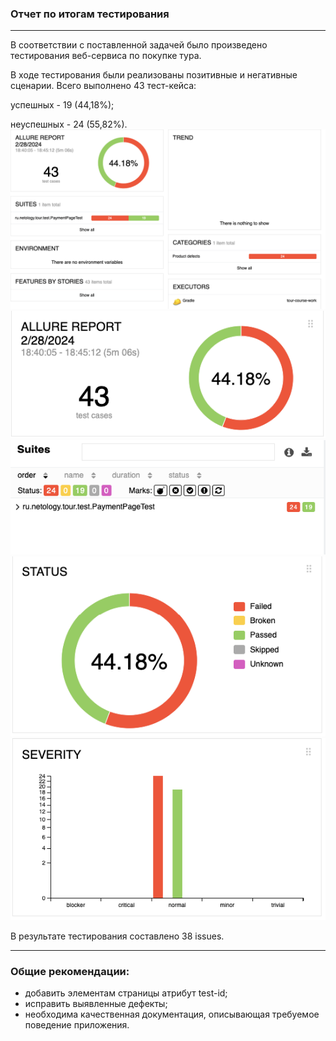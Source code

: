 ### Отчет по итогам тестирования
___
В соответствии с поставленной задачей было произведено тестирования веб-сервиса по покупке тура.

В ходе тестирования были реализованы позитивные и негативные сценарии. Всего выполнено 43 тест-кейса:

успешных - 19 (44,18%);

неуспешных - 24 (55,82%).
![img.png](img.png)
![img_1.png](img_1.png)
![img_3.png](img_3.png)
![img_4.png](img_4.png)
![img_5.png](img_5.png)

В результате тестирования составлено 38 issues.

___
### Общие рекомендации:

* добавить элементам страницы атрибут test-id;
* исправить выявленные дефекты;
* необходима качественная документация, описывающая требуемое поведение приложения.